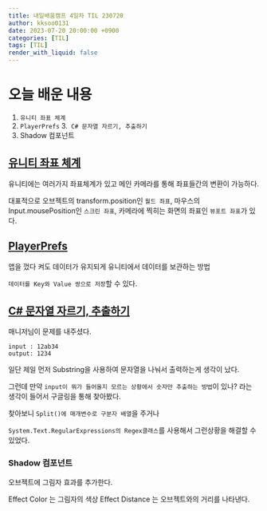 ```yaml
---
title: 내일배움캠프 4일차 TIL 230720
author: kksoo0131
date: 2023-07-20 20:00:00 +0900
categories: [TIL]
tags: [TIL]
render_with_liquid: false
---
```

# 오늘 배운 내용
1. `유니티 좌표 체계`
2. `PlayerPrefs`
3.` C# 문자열 자르기, 추출하기`
4. Shadow 컴포넌트

## [유니티 좌표 체계 ](https://kksoo0131.github.io/posts/unity-2/)
유니티에는 여러가지 좌표체계가 있고 메인 카메라를 통해 좌표들간의 변환이 가능하다.

대표적으로 오브젝트의 transform.position인 `월드 좌표`, 마우스의 Input.mousePosition인 `스크린 좌표`, 카메라에 찍히는 화면의 좌표인 `뷰포트 좌표`가 있다.

## [PlayerPrefs](https://kksoo0131.github.io/posts/unity-2/)
앱을 껐다 켜도 데이터가 유지되게 유니티에서 데이터를 보관하는 방법

`데이터를 Key와 Value 쌍으로 저장`할 수 있다.

## [C# 문자열 자르기, 추출하기](https://kksoo0131.github.io/posts/Csharp-4/)

매니저님이 문제를 내주셨다.

    input : 12ab34
    output: 1234
    
일단 제일 먼저 Substring을 사용하여 문자열을 나눠서 출력하는게 생각이 났다.

그런데 만약 `input이 뭐가 들어올지 모르는 상황에서 숫자만 추출하는 방법`이 있나? 라는 생각이 들어서 구글링을 통해 찾아봤다.

찾아보니 `Split()에 매개변수로 구분자 배열`을 주거나

`System.Text.RegularExpressions의 Regex클래스`를 사용해서 그런상황을 해결할 수 있었다.
### Shadow 컴포넌트
오브젝트에 그림자 효과를 추가한다.

Effect Color 는 그림자의 색상
Effect Distance 는 오브젝트와의 거리를 나타낸다.
